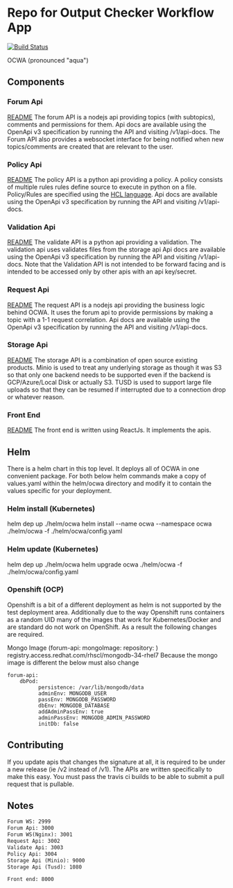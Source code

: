 # Repo for Output Checker Workflow App 
[![Build Status](https://travis-ci.org/bcgov/OCWA.svg?branch=master)](https://travis-ci.org/bcgov/OCWA)

OCWA (pronounced "aqua")

## Components
### Forum Api
[README](/microservices/forumApi/README.md)
The forum API is a nodejs api providing topics (with subtopics), comments and permissions for them. Api docs are available using the OpenApi v3 specification
by running the API and visiting /v1/api-docs. The Forum API also provides a websocket interface for being notified when new topics/comments are created
that are relevant to the user.

### Policy Api
[README](/microservices/policyApi/README.md)
The policy API is a python api providing a policy. A policy consists of multiple rules rules define source to execute in python on a file.
Policy/Rules are specified using the [HCL language](https://github.com/hashicorp/hcl).
Api docs are available using the OpenApi v3 specification by running the API and visiting /v1/api-docs.

### Validation Api
[README](/microservices/validateApi/README.md)
The validate API is a python api providing a validation. The validation api uses validates files from the storage api
Api docs are available using the OpenApi v3 specification by running the API and visiting /v1/api-docs.
Note that the Validation API is not intended to be forward facing and is intended to be accessed only by other apis with an api key/secret.

### Request Api
[README](/microservices/requestApi/README.md)
The request API is a nodejs api providing the business logic behind OCWA. It uses the forum api to provide permissions by making a topic with a 1-1 request correlation.
Api docs are available using the OpenApi v3 specification by running the API and visiting /v1/api-docs.


### Storage Api
[README](/microservices/storageApi/README.md)
The storage API is a combination of open source existing products. Minio is used to treat any underlying storage as though it was S3 so that only one
backend needs to be supported even if the backend is GCP/Azure/Local Disk or actually S3. TUSD is used to support large file uploads so that they can be resumed
if interrupted due to a connection drop or whatever reason.

### Front End
[README](/frontend/README.md)
The front end is written using ReactJs. It implements the apis.

## Helm
There is a helm chart in this top level. It deploys all of OCWA in one convenient package.
For both below helm commands make a copy of values.yaml within the helm/ocwa directory
and modify it to contain the values specific for your deployment.

### Helm install (Kubernetes)
helm dep up ./helm/ocwa
helm install --name ocwa --namespace ocwa ./helm/ocwa -f ./helm/ocwa/config.yaml

### Helm update (Kubernetes)
helm dep up ./helm/ocwa
helm upgrade ocwa ./helm/ocwa  -f ./helm/ocwa/config.yaml

### Openshift (OCP)
Openshift is a bit of a different deployment as helm is not supported by the test deployment area. Additionally due to the way 
Openshift runs containers as a random UID many of the images that work for Kubernetes/Docker and are standard do not work on OpenShift.
As a result the following changes are required.

Mongo Image (forum-api: mongoImage: repository: ) registry.access.redhat.com/rhscl/mongodb-34-rhel7
Because the mongo image is different the below must also change
```
forum-api:
    dbPod:
          persistence: /var/lib/mongodb/data
          adminEnv: MONGODB_USER
          passEnv: MONGODB_PASSWORD
          dbEnv: MONGODB_DATABASE
          addAdminPassEnv: true
          adminPassEnv: MONGODB_ADMIN_PASSWORD
          initDb: false
```

## Contributing
If you update apis that changes the signature at all, it is required to be under a new release (ie /v2 instead of /v1). The APIs are written specifically to make this easy.
You must pass the travis ci builds to be able to submit a pull request that is pullable.

## Notes
```Default Port list:
Forum WS: 2999
Forum Api: 3000
Forum WS(Nginx): 3001
Request Api: 3002
Validate Api: 3003
Policy Api: 3004
Storage Api (Minio): 9000
Storage Api (Tusd): 1080

Front end: 8000
```
